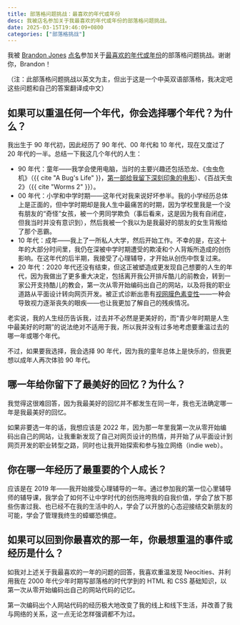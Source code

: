 ```yaml
---
title: 部落格问题挑战：最喜欢的年代或年份
desc: 我被店名参加关于我最喜欢的年代或年份的部落格问题挑战。
date: 2025-03-15T19:46:09+0800
categories: ["部落格挑战"]
---
```


我被 [Brandon Jones](https://krrd.ing/) [点名](https://social.lol/@mbjones/114068317382798850)参加关于[最喜欢的年代或年份](https://krrd.ing/posts/favorite-decade-or-year-blog-challenge/)的部落格问题挑战。谢谢你，Brandon！

（注：此部落格问题挑战以英文为主，但出于这是一个中英双语部落格，我决定吧这些问题和自己的答案翻译成中文）

## 如果可以重温任何一个年代，你会选择哪个年代？为什么？

我出生于 90 年代初，因此经历了 90 年代、00 年代和 10 年代，现在又度过了 20 年代的一半。总结一下我这几个年代的人生：

- 90 年代：童年——我学会使用电脑，当时的主要兴趣还包括恐龙、《虫虫危机》（{{ cite "A Bug's Life" }}，[第一部给我留下深刻印象的电影](2024-11-04-weblogpomo-ama-first-movie-impact.md)）、《百战天虫 2》（{{ cite "Worms 2" }}）。
- 00 年代：小学和中学时期——这年代对我来说好坏参半。我的小学经历总体上是正面的，但中学时期却是我人生中最痛苦的时期，因为学校里我是一个没有朋友的“奇怪”女孩，被一个男同学欺负（事后看来，这是因为我有自闭症，但我当时并没有意识到），然后我被一个我以为是我最好的朋友的女生背叛给了那个恶霸。
- 10 年代：成年——我上了一所私人大学，然后开始工作。不幸的是，在这十年的大部分时间里，我仍在深被中学时期遭受的欺凌和个人背叛所造成的创伤影响。在这年代的后半期，我接受了心理辅导，才开始从创伤中恢复过来。
- 20 年代：2020 年代还没有结束，但这正被塑造成更发现自己想要的人生的年代，因为我做出了更多重大决定，包括离开我公开排斥酷儿的前教会，转到一家公开支持酷儿的教会，第一次从零开始编码出自己的网站，以及将我的职业道路从平面设计转向网页开发。被正式诊断出患有[视网膜色素变性](2024-12-21-living-with-retinitis-pigmentosa.md)——一种会导致视力逐渐丧失的眼疾——也让我更加了解自己的残疾情况。

老实说，我的人生经历告诉我，过去并不必然是更美好的，而“青少年时期是人生中最美好的时期”的说法绝对不适用于我，所以我并没有过多地考虑要重温过去的哪一年或哪个年代。

不过，如果要我选择，我会选择 90 年代，因为我的童年总体上是快乐的，但我更想以成年人再次体验 90 年代。

## 哪一年给你留下了最美好的回忆？为什么？

我觉得这很难回答，因为我最美好的回忆并不都发生在同一年，我也无法确定哪一年是我最美好的回忆。

如果非要选一年的话，我想应该是 2022 年，因为那一年里我第一次从零开始编码出自己的网站，让我重新发现了自己对网页设计的热情，并开始了从平面设计到网页开发的职业转型之路，同时也让我开始探索和参与独立网络（indie web）。

## 你在哪一年经历了最重要的个人成长？

应该是在 2019 年——我开始接受心理辅导的一年。通过参加我的第一位心里辅导师的辅导课，我学会了如何不让中学时代的创伤拖垮我的自我价值，学会了放下那些伤害过我、也已经不在我的生活中的人，学会了以开放的心态迎接结交新朋友的可能，学会了管理我终生的蟑螂恐惧症。

## 如果可以回到你最喜欢的那一年，你最想重温的事件或经历是什么？

如我对上述关于我最喜欢的一年的问题的回答，我喜欢重温发现 Neocities、并利用我在 2000 年代少年时期写部落格的时代学到的 HTML 和 CSS 基础知识，以第一次从零开始编码出自己的网站代码的记忆。

第一次编码出个人网站代码的经历极大地改变了我的线上和线下生活，并改善了我与网络的关系，这一点无论怎样强调都不为过。
